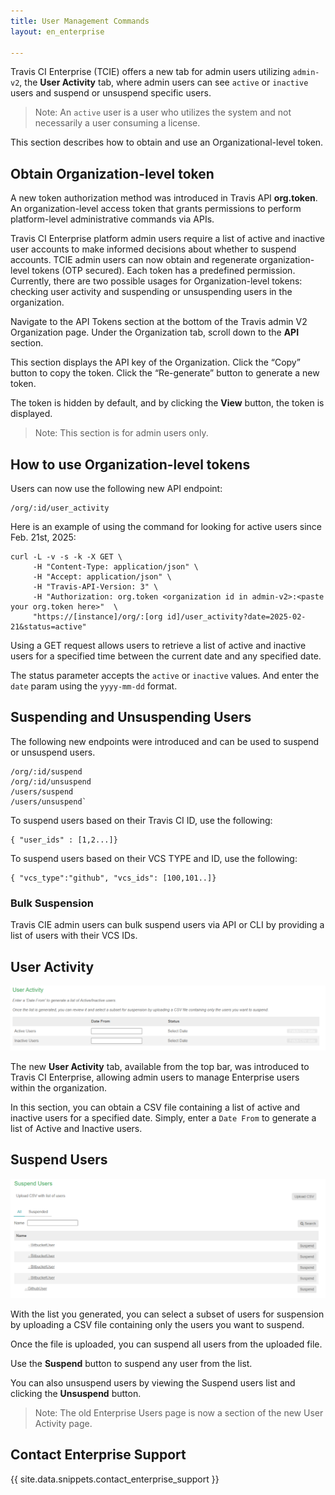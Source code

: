 ```yaml
---
title: User Management Commands
layout: en_enterprise

---
```


Travis CI Enterprise (TCIE) offers a new tab for admin users utilizing `admin-v2`, the **User Activity** tab, where admin users can see `active` or `inactive` users and suspend or unsuspend specific users. 

> Note: An `active` user is a user who utilizes the system and not necessarily a user consuming a license. 

This section describes how to obtain and use an Organizational-level token.

## Obtain Organization-level token

A new token authorization method was introduced in Travis API **org.token**. An organization-level access token that grants permissions to perform platform-level administrative commands via APIs.

Travis CI Enterprise platform admin users require a list of active and inactive user accounts to make informed decisions about whether to suspend accounts. TCIE admin users can now obtain and regenerate organization-level tokens (OTP secured). Each token has a predefined permission. Currently, there are two possible usages for Organization-level tokens: checking user activity and suspending or unsuspending users in the organization. 

Navigate to the API Tokens section at the bottom of the Travis admin V2 Organization page. Under the Organization tab, scroll down to the **API** section.

This section displays the API key of the Organization. 
Click the “Copy” button to copy the token. 
Click the “Re-generate” button to generate a new token.

The token is hidden by default, and by clicking the **View** button, the token is displayed. 

> Note: This section is for admin users only. 

## How to use Organization-level tokens

Users can now use the following new API endpoint:
```
/org/:id/user_activity
```

Here is an example of using the command for looking for active users since Feb. 21st, 2025:
```
curl -L -v -s -k -X GET \
     -H "Content-Type: application/json" \
     -H "Accept: application/json" \
     -H "Travis-API-Version: 3" \
     -H "Authorization: org.token <organization id in admin-v2>:<paste your org.token here>"  \
     "https://[instance]/org/:[org id]/user_activity?date=2025-02-21&status=active"
```

Using a GET request allows users to retrieve a list of active and inactive users for a specified time between the current date and any specified date.

The status parameter accepts the `active` or `inactive` values. And enter the `date` param using the `yyyy-mm-dd` format. 

## Suspending and Unsuspending Users

The following new endpoints were introduced and can be used to suspend or unsuspend users.

```
/org/:id/suspend
/org/:id/unsuspend
/users/suspend
/users/unsuspend`
```
To suspend users based on their Travis CI ID, use the following:
```
{ "user_ids" : [1,2...]}
```

To suspend users based on their VCS TYPE and ID, use the following:
```
{ "vcs_type":"github", "vcs_ids": [100,101..]}
``` 

### Bulk Suspension
Travis CIE admin users can bulk suspend users via API or CLI by providing a list of users with their VCS IDs. 


## User Activity

![User Activity Tab](/user/images/user-activity-tab-tcie.png)

The new **User Activity** tab, available from the top bar, was introduced to Travis CI Enterprise, allowing admin users to manage Enterprise users within the organization.

In this section, you can obtain a CSV file containing a list of active and inactive users for a specified date. Simply, enter a `Date From` to generate a list of Active and Inactive users. 

## Suspend Users

![Suspend Users](/user/images/suspend-users-screen.png)

With the list you generated, you can select a subset of users for suspension by uploading a CSV file containing only the users you want to suspend. 

Once the file is uploaded, you can suspend all users from the uploaded file.

Use the **Suspend** button to suspend any user from the list.  

You can also unsuspend users by viewing the Suspend users list and clicking the **Unsuspend** button. 

> Note: The old Enterprise Users page is now a section of the new User Activity page.

## Contact Enterprise Support

{{ site.data.snippets.contact_enterprise_support }}

